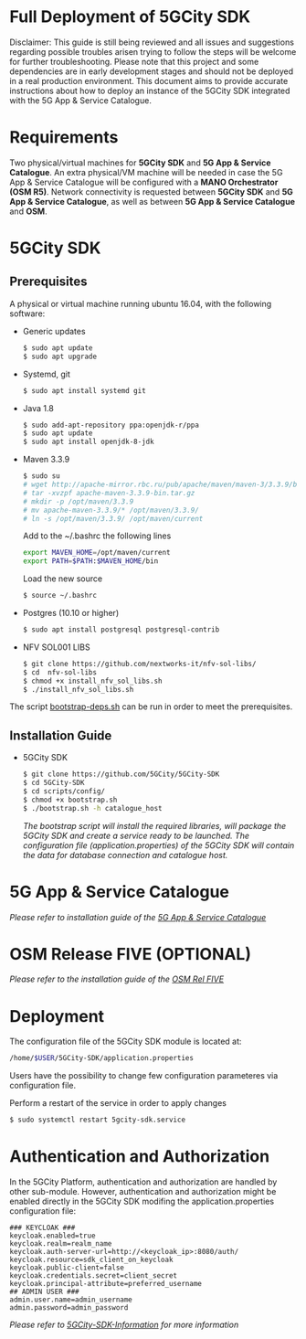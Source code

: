 # Full Deployment of 5GCity SDK

Disclaimer: This guide is still being reviewed and all issues and suggestions regarding possible troubles arisen trying to follow the steps will be welcome for further troubleshooting. Please note that this project and some dependencies are in early development stages and should not be deployed in a real production environment.
This document aims to provide accurate instructions about how to deploy an instance of the 5GCity SDK integrated with the 5G App & Service Catalogue.

# Requirements
Two physical/virtual machines for **5GCity SDK** and **5G App & Service Catalogue**. 
An extra physical/VM machine will be needed in case the 5G App & Service Catalogue will be configured with a **MANO Orchestrator (OSM R5)**.
Network connectivity is requested between **5GCity SDK** and **5G App & Service Catalogue**, as well as between **5G App & Service Catalogue** and **OSM**. 

# 5GCity SDK
## Prerequisites
A physical or virtual machine running ubuntu 16.04, with the following software:
 - Generic updates
    ```sh
    $ sudo apt update
    $ sudo apt upgrade
    
    ```

 - Systemd, git 
    ```sh
   $ sudo apt install systemd git
   
    ```

 - Java 1.8
    ```sh
    $ sudo add-apt-repository ppa:openjdk-r/ppa
    $ sudo apt update
    $ sudo apt install openjdk-8-jdk 
    
    ```
    
 - Maven 3.3.9
    ```sh
    $ sudo su
    # wget http://apache-mirror.rbc.ru/pub/apache/maven/maven-3/3.3.9/binaries/apache-maven-3.3.9-bin.tar.gz
    # tar -xvzpf apache-maven-3.3.9-bin.tar.gz
    # mkdir -p /opt/maven/3.3.9
    # mv apache-maven-3.3.9/* /opt/maven/3.3.9/
    # ln -s /opt/maven/3.3.9/ /opt/maven/current
    
    ```

    Add to the ~/.bashrc the following lines
    ```sh
    export MAVEN_HOME=/opt/maven/current
    export PATH=$PATH:$MAVEN_HOME/bin
    
    ```

    Load the new source
    ```sh
    $ source ~/.bashrc
    
    ```

 - Postgres (10.10 or higher)
    ```sh
    $ sudo apt install postgresql postgresql-contrib 
    
    ```
 - NFV SOL001 LIBS
    ```sh
    $ git clone https://github.com/nextworks-it/nfv-sol-libs/
    $ cd  nfv-sol-libs
    $ chmod +x install_nfv_sol_libs.sh
    $ ./install_nfv_sol_libs.sh
    
    ```
The script [bootstrap-deps.sh] can be run in order to meet the prerequisites.

## Installation Guide
 - 5GCity SDK
    ```sh
    $ git clone https://github.com/5GCity/5GCity-SDK
    $ cd 5GCity-SDK
    $ cd scripts/config/
    $ chmod +x bootstrap.sh
    $ ./bootstrap.sh -h catalogue_host 
    
    ```

    *The bootstrap script will install the required libraries, will package the 5GCity SDK and create a service ready to be launched. The configuration file (application.properties) of the 5GCity SDK will contain the data for database connection and catalogue host.*

# 5G App & Service Catalogue
*Please refer to installation guide of the [5G App & Service Catalogue]*

# OSM Release FIVE (OPTIONAL)
*Please refer to the installation guide of the [OSM Rel FIVE]*

# Deployment
The configuration file of the 5GCity SDK module is located at: 

  ```sh
  /home/$USER/5GCity-SDK/application.properties
  
  ```
Users have the possibility to change few configuration parameteres via configuration file.

Perform a restart of the service in order to apply changes

  ```sh
  $ sudo systemctl restart 5gcity-sdk.service

  ```

# Authentication and Authorization
In the 5GCity Platform, authentication and authorization are handled by other sub-module.
However, authentication and authorization might be enabled directly in the 5GCity SDK modifing the application.properties configuration file:
  
  ```
  ### KEYCLOAK ###
  keycloak.enabled=true
  keycloak.realm=realm_name
  keycloak.auth-server-url=http://<keycloak_ip>:8080/auth/
  keycloak.resource=sdk_client_on_keycloak
  keycloak.public-client=false
  keycloak.credentials.secret=client_secret
  keycloak.principal-attribute=preferred_username
  ## ADMIN USER ###
  admin.user.name=admin_username
  admin.password=admin_password
  
  ```
*Please refer to [5GCity-SDK-Information] for more information* 

[//]: #
[5G App & Service Catalogue]: https://github.com/nextworks-it/5g-catalogue
[OSM Rel FIVE]: https://osm.etsi.org/wikipub/index.php/OSM_Release_FIVE#Install_OSM
[bootstrap-deps.sh]: ../scripts/config/bootstrap-deps.sh
[5GCity-SDK-Information]: 5GCity-SDK-Information.txt
